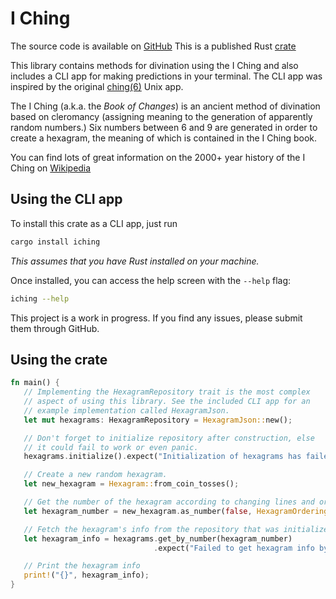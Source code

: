# I Ching

The source code is available on [GitHub]
This is a published Rust [crate]

This library contains methods for divination using the I Ching and also includes a CLI app
for making predictions in your terminal. The CLI app was inspired by the original
[ching(6)] Unix app.

The I Ching (a.k.a. the _Book of Changes_) is an ancient method of divination based on
cleromancy (assigning meaning to the generation of apparently random numbers.) Six numbers
between 6 and 9 are generated in order to create a hexagram, the meaning of which is
contained in the I Ching book.

You can find lots of great information on the 2000+ year history of the I Ching on [Wikipedia]

## Using the CLI app

To install this crate as a CLI app, just run

```sh
cargo install iching
```

_This assumes that you have Rust installed on your machine._

Once installed, you can access the help screen with the `--help` flag:

```sh
iching --help
```

This project is a work in progress. If you find any issues, please submit them through GitHub.

## Using the crate

```rust
fn main() {
   // Implementing the HexagramRepository trait is the most complex
   // aspect of using this library. See the included CLI app for an
   // example implementation called HexagramJson.
   let mut hexagrams: HexagramRepository = HexagramJson::new();

   // Don't forget to initialize repository after construction, else
   // it could fail to work or even panic.
   hexagrams.initialize().expect("Initialization of hexagrams has failed");

   // Create a new random hexagram.
   let new_hexagram = Hexagram::from_coin_tosses();

   // Get the number of the hexagram according to changing lines and ordering
   let hexagram_number = new_hexagram.as_number(false, HexagramOrdering::KingWen);

   // Fetch the hexagram's info from the repository that was initialized earlier.
   let hexagram_info = hexagrams.get_by_number(hexagram_number)
                                .expect("Failed to get hexagram info by number (pre)");

   // Print the hexagram info
   print!("{}", hexagram_info);
}
```

[crate]: https://crates.io/crates/iching/
[ching(6)]: http://cfcl.com/ching/man/
[Wikipedia]: https://en.wikipedia.org/wiki/I_Ching
[GitHub]: https://github.com/Velfi/i-ching
